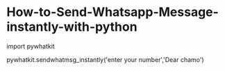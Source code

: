 # How-to-Send-Whatsapp-Message-instantly-with-python
import pywhatkit


pywhatkit.sendwhatmsg_instantly('enter your number','Dear chamo')
